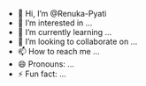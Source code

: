 - 👋 Hi, I’m @Renuka-Pyati
- 👀 I’m interested in ...
- 🌱 I’m currently learning ...
- 💞️ I’m looking to collaborate on ...
- 📫 How to reach me ...
- 😄 Pronouns: ...
- ⚡ Fun fact: ...

<!---
Renuka-Pyati/Renuka-Pyati is a ✨ special ✨ repository because its `README.md` (this file) appears on your GitHub profile.
You can click the Preview link to take a look at your changes.
--->

